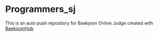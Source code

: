 # Programmers_sj
This is an auto push repository for Baekjoon Online Judge created with [BaekjoonHub](https://github.com/BaekjoonHub/BaekjoonHub).
